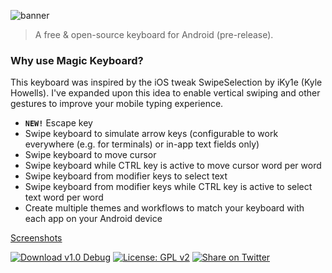 ![banner](https://user-images.githubusercontent.com/29265684/92472260-915cb700-f21c-11ea-9faa-9f0cd73ebf54.png)

> A free &amp; open-source keyboard for Android (pre-release).

### Why use Magic Keyboard?

This keyboard was inspired by the iOS tweak SwipeSelection by iKy1e (Kyle Howells). I've expanded upon this idea to enable vertical swiping and other gestures to improve your mobile typing experience.

- <code><b>NEW!</b></code> Escape key
- Swipe keyboard to simulate arrow keys (configurable to work everywhere (e.g. for terminals) or in-app text fields only)
- Swipe keyboard to move cursor
- Swipe keyboard while CTRL key is active to move cursor word per word
- Swipe keyboard from modifier keys to select text
- Swipe keyboard from modifier keys while CTRL key is active to select text word per word
- Create multiple themes and workflows to match your keyboard with each app on your Android device

<a href="https://github.com/buffermet/buffermet.apk.magickeyboard/blob/master/SCREENSHOTS.md">Screenshots</a>


[![Download v1.0 Debug](https://img.shields.io/badge/APK-4.15%20MB-green)](https://github.com/buffermet/buffermet.apk.magickeyboard/releases) [![License: GPL v2](https://img.shields.io/badge/License-GPL%20v2-blue.svg)](https://www.gnu.org/licenses/old-licenses/gpl-2.0.en.html) [![Share on Twitter](https://img.shields.io/twitter/url?label=Share&style=social&url=https%3A%2F%2Fgithub.com%2Fbuffermet%2Fbuffermet.apk.magickeyboard)](https://twitter.com/intent/tweet?url=https%3A//github.com/buffermet/buffermet.apk.magickeyboard)
